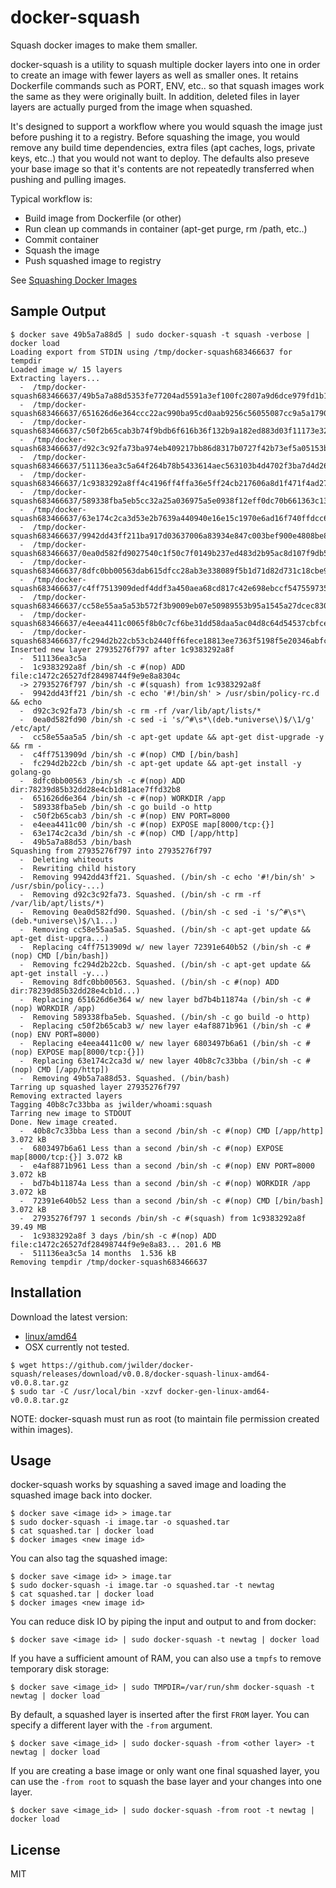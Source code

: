 docker-squash
=============

Squash docker images to make them smaller.

docker-squash is a utility to squash multiple docker layers into one in order to create an image
with fewer layers as well as smaller ones.  It retains Dockerfile commands such as PORT,
ENV, etc.. so that squash images work the same as they were originally built.  In addition, deleted
files in layer layers are actually purged from the image when squashed.

It's designed to support a workflow where you would squash the image just before pushing it
to a registry.  Before squashing the image, you would remove any build time dependencies, extra
files (apt caches, logs, private keys, etc..) that you would not want to deploy.  The defaults also
preseve your base image so that it's contents are not repeatedly transferred when pushing and pulling
images.

Typical workflow is:

* Build image from Dockerfile (or other)
* Run clean up commands in container (apt-get purge, rm /path, etc..)
* Commit container
* Squash the image
* Push squashed image to registry

See [Squashing Docker Images](http://jasonwilder.com/blog/2014/08/19/squashing-docker-images/)

## Sample Output

```
$ docker save 49b5a7a88d5 | sudo docker-squash -t squash -verbose | docker load
Loading export from STDIN using /tmp/docker-squash683466637 for tempdir
Loaded image w/ 15 layers
Extracting layers...
  -  /tmp/docker-squash683466637/49b5a7a88d5353fe77204ad5591a3ef100fc2807a9d6dce979fd1b17a73a68d6/layer.tar
  -  /tmp/docker-squash683466637/651626d6e364ccc22ac990ba95cd0aab9256c56055087cc9a5a1790cea5250b9/layer.tar
  -  /tmp/docker-squash683466637/c50f2b65cab3b74f9bdb6f616b36f132b9a182ed883d03f11173e32fa39ab599/layer.tar
  -  /tmp/docker-squash683466637/d92c3c92fa73ba974eb409217bb86d8317b0727f42b73ef5a05153b729aaf96b/layer.tar
  -  /tmp/docker-squash683466637/511136ea3c5a64f264b78b5433614aec563103b4d4702f3ba7d4d2698e22c158/layer.tar
  -  /tmp/docker-squash683466637/1c9383292a8ff4c4196ff4ffa36e5ff24cb217606a8d1f471f4ad27c4690e290/layer.tar
  -  /tmp/docker-squash683466637/589338fba5eb5cc32a25a036975a5e0938f12eff0dc70b661363c13ef1a192a5/layer.tar
  -  /tmp/docker-squash683466637/63e174c2ca3d53e2b7639a440940e16e15c1970e6ad16f740ffdcc60e59e0324/layer.tar
  -  /tmp/docker-squash683466637/9942dd43ff211ba917d03637006a83934e847c003bef900e4808be8021dca7bd/layer.tar
  -  /tmp/docker-squash683466637/0ea0d582fd9027540c1f50c7f0149b237ed483d2b95ac8d107f9db5a912b4240/layer.tar
  -  /tmp/docker-squash683466637/8dfc0bb00563dab615dfcc28ab3e338089f5b1d71d82d731c18cbe9f7667435f/layer.tar
  -  /tmp/docker-squash683466637/c4ff7513909dedf4ddf3a450aea68cd817c42e698ebccf54755973576525c416/layer.tar
  -  /tmp/docker-squash683466637/cc58e55aa5a53b572f3b9009eb07e50989553b95a1545a27dcec830939892dba/layer.tar
  -  /tmp/docker-squash683466637/e4eea4411c0065f8b0c7cf6be31dd58daa5ac04d8c64d54537cbfce2eb8e3413/layer.tar
  -  /tmp/docker-squash683466637/fc294d2b22cb53cb2440ff6fece18813ee7363f5198f5e20346abfcf7cce54fe/layer.tar
Inserted new layer 27935276f797 after 1c9383292a8f
  -  511136ea3c5a
  -  1c9383292a8f /bin/sh -c #(nop) ADD file:c1472c26527df28498744f9e9e8a8304c
  -> 27935276f797 /bin/sh -c #(squash) from 1c9383292a8f
  -  9942dd43ff21 /bin/sh -c echo '#!/bin/sh' > /usr/sbin/policy-rc.d  && echo
  -  d92c3c92fa73 /bin/sh -c rm -rf /var/lib/apt/lists/*
  -  0ea0d582fd90 /bin/sh -c sed -i 's/^#\s*\(deb.*universe\)$/\1/g' /etc/apt/
  -  cc58e55aa5a5 /bin/sh -c apt-get update && apt-get dist-upgrade -y && rm -
  -  c4ff7513909d /bin/sh -c #(nop) CMD [/bin/bash]
  -  fc294d2b22cb /bin/sh -c apt-get update && apt-get install -y golang-go
  -  8dfc0bb00563 /bin/sh -c #(nop) ADD dir:78239d85b32dd28e4cb1d81ace7ffd32b8
  -  651626d6e364 /bin/sh -c #(nop) WORKDIR /app
  -  589338fba5eb /bin/sh -c go build -o http
  -  c50f2b65cab3 /bin/sh -c #(nop) ENV PORT=8000
  -  e4eea4411c00 /bin/sh -c #(nop) EXPOSE map[8000/tcp:{}]
  -  63e174c2ca3d /bin/sh -c #(nop) CMD [/app/http]
  -  49b5a7a88d53 /bin/bash
Squashing from 27935276f797 into 27935276f797
  -  Deleting whiteouts
  -  Rewriting child history
  -  Removing 9942dd43ff21. Squashed. (/bin/sh -c echo '#!/bin/sh' > /usr/sbin/policy-...)
  -  Removing d92c3c92fa73. Squashed. (/bin/sh -c rm -rf /var/lib/apt/lists/*)
  -  Removing 0ea0d582fd90. Squashed. (/bin/sh -c sed -i 's/^#\s*\(deb.*universe\)$/\1...)
  -  Removing cc58e55aa5a5. Squashed. (/bin/sh -c apt-get update && apt-get dist-upgra...)
  -  Replacing c4ff7513909d w/ new layer 72391e640b52 (/bin/sh -c #(nop) CMD [/bin/bash])
  -  Removing fc294d2b22cb. Squashed. (/bin/sh -c apt-get update && apt-get install -y...)
  -  Removing 8dfc0bb00563. Squashed. (/bin/sh -c #(nop) ADD dir:78239d85b32dd28e4cb1d...)
  -  Replacing 651626d6e364 w/ new layer bd7b4b11874a (/bin/sh -c #(nop) WORKDIR /app)
  -  Removing 589338fba5eb. Squashed. (/bin/sh -c go build -o http)
  -  Replacing c50f2b65cab3 w/ new layer e4af8871b961 (/bin/sh -c #(nop) ENV PORT=8000)
  -  Replacing e4eea4411c00 w/ new layer 6803497b6a61 (/bin/sh -c #(nop) EXPOSE map[8000/tcp:{}])
  -  Replacing 63e174c2ca3d w/ new layer 40b8c7c33bba (/bin/sh -c #(nop) CMD [/app/http])
  -  Removing 49b5a7a88d53. Squashed. (/bin/bash)
Tarring up squashed layer 27935276f797
Removing extracted layers
Tagging 40b8c7c33bba as jwilder/whoami:squash
Tarring new image to STDOUT
Done. New image created.
  -  40b8c7c33bba Less than a second /bin/sh -c #(nop) CMD [/app/http] 3.072 kB
  -  6803497b6a61 Less than a second /bin/sh -c #(nop) EXPOSE map[8000/tcp:{}] 3.072 kB
  -  e4af8871b961 Less than a second /bin/sh -c #(nop) ENV PORT=8000 3.072 kB
  -  bd7b4b11874a Less than a second /bin/sh -c #(nop) WORKDIR /app 3.072 kB
  -  72391e640b52 Less than a second /bin/sh -c #(nop) CMD [/bin/bash] 3.072 kB
  -  27935276f797 1 seconds /bin/sh -c #(squash) from 1c9383292a8f 39.49 MB
  -  1c9383292a8f 3 days /bin/sh -c #(nop) ADD file:c1472c26527df28498744f9e9e8a83... 201.6 MB
  -  511136ea3c5a 14 months  1.536 kB
Removing tempdir /tmp/docker-squash683466637
```

## Installation

Download the latest version:

* [linux/amd64](https://github.com/jwilder/docker-squash/releases/download/v0.0.8/docker-squash-linux-amd64-v0.0.8.tar.gz)
* OSX currently not tested.

```
$ wget https://github.com/jwilder/docker-squash/releases/download/v0.0.8/docker-squash-linux-amd64-v0.0.8.tar.gz
$ sudo tar -C /usr/local/bin -xzvf docker-gen-linux-amd64-v0.0.8.tar.gz
```
NOTE: docker-squash must run as root (to maintain file permission created within images).

## Usage

docker-squash works by squashing a saved image and loading the squashed image back into docker.

```
$ docker save <image id> > image.tar
$ sudo docker-squash -i image.tar -o squashed.tar
$ cat squashed.tar | docker load
$ docker images <new image id>
```

You can also tag the squashed image:

```
$ docker save <image id> > image.tar
$ sudo docker-squash -i image.tar -o squashed.tar -t newtag
$ cat squashed.tar | docker load
$ docker images <new image id>
```

You can reduce disk IO by piping the input and output to and from docker:

```
$ docker save <image id> | sudo docker-squash -t newtag | docker load
```

If you have a sufficient amount of RAM, you can also use a `tmpfs` to remove temporary
disk storage:

```
$ docker save <image_id> | sudo TMPDIR=/var/run/shm docker-squash -t newtag | docker load
```

By default, a squashed layer is inserted after the first `FROM` layer.  You can specify a different
layer with the `-from` argument.
```
$ docker save <image_id> | sudo docker-squash -from <other layer> -t newtag | docker load
```
If you are creating a base image or only want one final squashed layer, you can use the
`-from root` to squash the base layer and your changes into one layer.

```
$ docker save <image_id> | sudo docker-squash -from root -t newtag | docker load
```

## License

MIT
